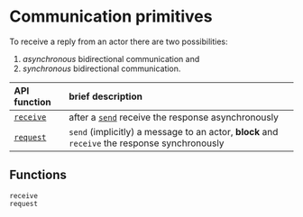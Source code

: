 # Communication primitives

To receive a reply from an actor there are two possibilities:

1. *asynchronous* bidirectional communication and
2. *synchronous* bidirectional communication.

| API function | brief description |
|:-------------|:------------------|
| [`receive`](@ref) | after a [`send`](@ref) receive the response asynchronously |
| [`request`](@ref) | `send` (implicitly) a message to an actor, **block** and `receive` the response synchronously |

## Functions

```@docs
receive
request
```
